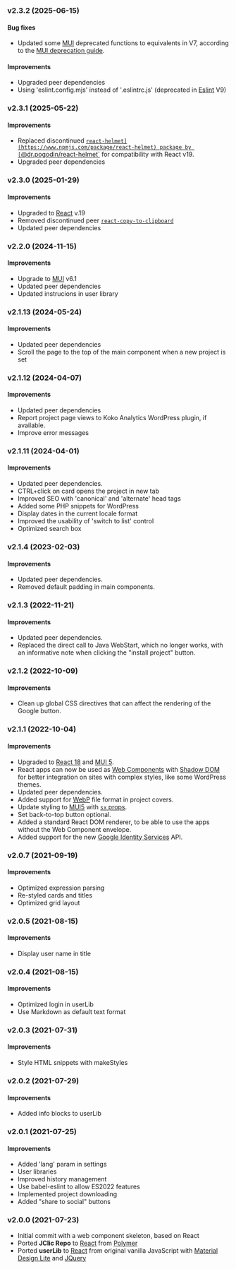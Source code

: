 ### v2.3.2 (2025-06-15)
#### Bug fixes
- Updated some [MUI](https://mui.com/material-ui/) deprecated functions to equivalents in V7, according to the [MUI deprecation guide](https://mui.com/material-ui/migration/migrating-from-deprecated-apis/#transitionprops).

#### Improvements
- Upgraded peer dependencies
- Using 'eslint.config.mjs' instead of '.eslintrc.js' (deprecated in [Eslint](https://eslint.org/) V9)

### v2.3.1 (2025-05-22)
#### Improvements
- Replaced discontinued [`react-helmet](https://www.npmjs.com/package/react-helmet) package by [`@dr.pogodin/react-helmet`](https://www.npmjs.com/package/@dr.pogodin/react-helmet) for compatibility with React v19. 
- Upgraded peer dependencies

### v2.3.0 (2025-01-29)
#### Improvements
- Upgraded to [React](https://react.dev/) v.19
- Removed discontinued peer [`react-copy-to-clipboard`](https://www.npmjs.com/package/react-copy-to-clipboard)
- Updated peer dependencies

### v2.2.0 (2024-11-15)
#### Improvements
- Upgrade to [MUI](https://mui.com/material-ui/) v6.1
- Updated peer dependencies
- Updated instrucions in user library

### v2.1.13 (2024-05-24)
#### Improvements
- Updated peer dependencies
- Scroll the page to the top of the main component when a new project is set

### v2.1.12 (2024-04-07)
#### Improvements
- Updated peer dependencies
- Report project page views to Koko Analytics WordPress plugin, if available.
- Improve error messages

### v2.1.11 (2024-04-01)
#### Improvements
- Updated peer dependencies.
- CTRL+click on card opens the project in new tab
- Improved SEO with 'canonical' and 'alternate' head tags
- Added some PHP snippets for WordPress
- Display dates in the current locale format
- Improved the usability of 'switch to list' control
- Optimized search box

### v2.1.4 (2023-02-03)
#### Improvements
- Updated peer dependencies.
- Removed default padding in main components.

### v2.1.3 (2022-11-21)
#### Improvements
- Updated peer dependencies.
- Replaced the direct call to Java WebStart, which no longer works, with an informative note when clicking the "install project" button.

### v2.1.2 (2022-10-09)
#### Improvements
- Clean up global CSS directives that can affect the rendering of the Google button.

### v2.1.1 (2022-10-04)
#### Improvements
- Upgraded to [React 18](https://reactjs.org/blog/2022/03/29/react-v18.html) and [MUI 5](https://mui.com/).
- React apps can now be used as [Web Components](https://developer.mozilla.org/es/docs/Web/Web_Components) with [Shadow DOM](https://developer.mozilla.org/en-US/docs/Web/Web_Components/Using_shadow_DOM) for better integration on sites with complex styles, like some WordPress themes.
- Updated peer dependencies.
- Added support for [WebP](https://developers.google.com/speed/webp/) file format in project covers.
- Update styling to [MUI5](https://mui.com/) with [`sx` props](https://mui.com/system/getting-started/the-sx-prop/).
- Set back-to-top button optional.
- Added a standard React DOM renderer, to be able to use the apps without the Web Component envelope.
- Added support for the new [Google Identity Services](https://developers.google.com/identity/oauth2/web) API.

### v2.0.7 (2021-09-19)
#### Improvements
- Optimized expression parsing
- Re-styled cards and titles
- Optimized grid layout

### v2.0.5 (2021-08-15)
#### Improvements
- Display user name in title

### v2.0.4 (2021-08-15)
#### Improvements
- Optimized login in userLib
- Use Markdown as default text format

### v2.0.3 (2021-07-31)
#### Improvements
- Style HTML snippets with makeStyles

### v2.0.2 (2021-07-29)
#### Improvements
- Added info blocks to userLib

### v2.0.1 (2021-07-25)
#### Improvements
- Added 'lang' param in settings
- User libraries
- Improved history management
- Use babel-eslint to allow ES2022 features
- Implemented project downloading
- Added "share to social" buttons

### v2.0.0 (2021-07-23)
- Initial commit with a web component skeleton, based on React
- Ported **JClic Repo** to [React](https://reactjs.org/) from [Polymer](https://polymer-library.polymer-project.org/)
- Ported **userLib** to [React](https://reactjs.org/) from original vanilla JavaScript with [Material Design Lite](https://getmdl.io/) and [JQuery](https://jquery.com/) 

